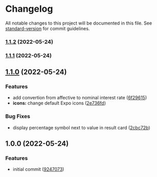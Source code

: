 # Changelog

All notable changes to this project will be documented in this file. See [standard-version](https://github.com/conventional-changelog/standard-version) for commit guidelines.

### [1.1.2](https://github.com/dilanluna/interest-rate-converter/compare/v1.1.1...v1.1.2) (2022-05-24)

### [1.1.1](https://github.com/dilanluna/interest-rate-converter/compare/v1.1.0...v1.1.1) (2022-05-24)

## [1.1.0](https://github.com/dilanluna/interest-rate-converter/compare/v1.0.0...v1.1.0) (2022-05-24)


### Features

* add convertion from affective to nominal interest rate ([6f29615](https://github.com/dilanluna/interest-rate-converter/commit/6f296150b34241832c595de182fd4cb8a01257d9))
* **icons:** change default Expo icons ([2e736fd](https://github.com/dilanluna/interest-rate-converter/commit/2e736fd360bd68e6e31d08c5bbea4936a148218b))


### Bug Fixes

* display percentage symbol next to value in result card ([2cbc72b](https://github.com/dilanluna/interest-rate-converter/commit/2cbc72bb0748026c3f3b6f4c53125308eeb1f5f0))

## 1.0.0 (2022-05-24)


### Features

* initial commit ([9247073](https://github.com/dilanluna/interest-rate-converter/commit/9247073e31d08fe18ef9cc744c5916e2e48fbf80))
